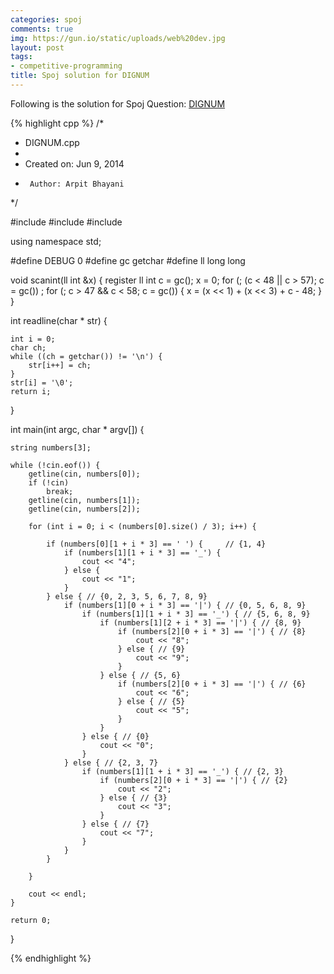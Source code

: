 ```yaml
---
categories: spoj
comments: true
img: https://gun.io/static/uploads/web%20dev.jpg
layout: post
tags:
- competitive-programming
title: Spoj solution for DIGNUM
---
```


Following is the solution for Spoj Question: [DIGNUM](http://www.spoj.com/problems/DIGNUM/)

{% highlight cpp %}
/*
 * DIGNUM.cpp
 *
 *  Created on: Jun 9, 2014
 *      Author: Arpit Bhayani
 */

#include <cstdio>
#include <cstdlib>
#include <iostream>

using namespace std;

#define DEBUG 0
#define gc getchar
#define ll long long

void scanint(ll int &x) {
	register ll int c = gc();
	x = 0;
	for (; (c < 48 || c > 57); c = gc())
		;
	for (; c > 47 && c < 58; c = gc()) {
		x = (x << 1) + (x << 3) + c - 48;
	}
}

int readline(char * str) {

	int i = 0;
	char ch;
	while ((ch = getchar()) != '\n') {
		str[i++] = ch;
	}
	str[i] = '\0';
	return i;
}

int main(int argc, char * argv[]) {

	string numbers[3];

	while (!cin.eof()) {
		getline(cin, numbers[0]);
		if (!cin)
			break;
		getline(cin, numbers[1]);
		getline(cin, numbers[2]);

		for (int i = 0; i < (numbers[0].size() / 3); i++) {

			if (numbers[0][1 + i * 3] == ' ') {     // {1, 4}
				if (numbers[1][1 + i * 3] == '_') {
					cout << "4";
				} else {
					cout << "1";
				}
			} else { // {0, 2, 3, 5, 6, 7, 8, 9}
				if (numbers[1][0 + i * 3] == '|') { // {0, 5, 6, 8, 9}
					if (numbers[1][1 + i * 3] == '_') { // {5, 6, 8, 9}
						if (numbers[1][2 + i * 3] == '|') { // {8, 9}
							if (numbers[2][0 + i * 3] == '|') { // {8}
								cout << "8";
							} else { // {9}
								cout << "9";
							}
						} else { // {5, 6}
							if (numbers[2][0 + i * 3] == '|') { // {6}
								cout << "6";
							} else { // {5}
								cout << "5";
							}
						}
					} else { // {0}
						cout << "0";
					}
				} else { // {2, 3, 7}
					if (numbers[1][1 + i * 3] == '_') { // {2, 3}
						if (numbers[2][0 + i * 3] == '|') { // {2}
							cout << "2";
						} else { // {3}
							cout << "3";
						}
					} else { // {7}
						cout << "7";
					}
				}
			}

		}

		cout << endl;
	}

	return 0;
}

{% endhighlight %}